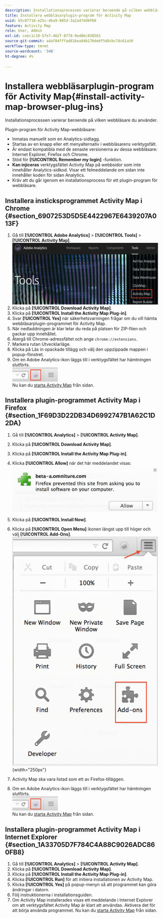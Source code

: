```yaml
---
description: Installationsprocessen varierar beroende på vilken webbläsare du använder.
title: Installera webbläsarplugin-program för Activity Map
uuid: b5c07718-e25c-4ba9-885d-3a2a47dd9f60
feature: Activity Map
role: User, Admin
exl-id: ceec1c10-57e7-462f-8f78-9ed86c938563
source-git-commit: a4af84fffad816ea94b170de0f5d8cbc7dc61a50
workflow-type: tm+mt
source-wordcount: '348'
ht-degree: 4%

---
```


# Installera webbläsarplugin-program för Activity Map{#install-activity-map-browser-plug-ins}

Installationsprocessen varierar beroende på vilken webbläsare du använder.

Plugin-program för Activity Map-webbläsare:

* Inmatas manuellt som en Analytics-sidtagg.
* Startas av en knapp eller ett menyalternativ i webbläsarens verktygsfält.
* Är endast kompatibla med de senaste versionerna av dessa webbläsare: Internet Explorer, Firefox och Chrome.
* Stöd för **[!UICONTROL Remember my login]** -funktion.
* **Kan injiceras** verktygsfältet Activity Map på webbsidor som inte innehåller Analytics-sidkod. Visar ett felmeddelande om sidan inte innehåller koden för sidan Analytics.
* Kräv att du går igenom en installationsprocess för ett plugin-program för webbläsare.

## Installera insticksprogrammet Activity Map i Chrome {#section_6907253D5D5E4422967E6439207A013F}

1. Gå till **[!UICONTROL Adobe Analytics]** > **[!UICONTROL Tools]** > **[!UICONTROL Activity Map]**.  ![](assets/install_am.png)
1. Klicka på **[!UICONTROL Download Activity Map]**.
1. Klicka på **[!UICONTROL Install the Activity Map Plug-in]**.
1. Svar **[!UICONTROL Yes]** när säkerhetsvarningen frågar om du vill hämta webbläsarplugin-programmet för Activity Map.
1. När nedladdningen är klar letar du reda på platsen för ZIP-filen och packar upp innehållet.
1. Återgå till Chrome-adressfältet och ange `chrome://extensions`.
1. Markera rutan Utvecklarläge.
1. Klicka på Läs in opackade tillägg och välj den uppzippade mappen i popup-fönstret.
1. Om en Adobe Analytics-ikon läggs till i verktygsfältet har hämtningen slutförts. <br/><img src="./assets/an_icon.png" width="150px"/><br/>Nu kan du [starta Activity Map](/help/analyze/activity-map/activitymap-getting-started/activitymap-getting-started-users/activitymap-launch.md) från sidan.

## Installera plugin-programmet Activity Map i Firefox {#section_1F69D3D22DB34D6992747B1A62C1D2DA}

1. Gå till **[!UICONTROL Analytics]** > **[!UICONTROL Activity Map]**.

1. Klicka på **[!UICONTROL Download Activity Map]**.
1. Klicka på **[!UICONTROL Install the Activity Map Plug-in]**.
1. Klicka **[!UICONTROL Allow]** när det här meddelandet visas: ![](assets/firefox_install2.png)
1. Klicka på **[!UICONTROL Install Now]**.
1. Klicka på **[!UICONTROL Open Menu]** ikonen längst upp till höger och välj **[!UICONTROL Add-Ons]**. ![](assets/firefox_install3.png){width="250px"}
1. Activity Map ska vara listad som ett av Firefox-tilläggen.
1. Om en Adobe Analytics-ikon läggs till i verktygsfältet har hämtningen slutförts. <br/><img src="./assets/an_icon.png" width="150px"/><br/>Nu kan du [starta Activity Map](/help/analyze/activity-map/activitymap-getting-started/activitymap-getting-started-users/activitymap-launch.md) från sidan.

## Installera plugin-programmet Activity Map i Internet Explorer {#section_1A33705D7F784C4A88C9026ADC860FB8}

1. Gå till **[!UICONTROL Analytics]** > **[!UICONTROL Activity Map]**.
1. Klicka på **[!UICONTROL Download Activity Map]**.
1. Klicka på **[!UICONTROL Install the Activity Map Plug-in]**.
1. Klicka **[!UICONTROL Run]** för att initiera installationen av Activity Map.
1. Klicka **[!UICONTROL Yes]** på popup-menyn så att programmet kan göra ändringar i datorn.
1. Följ instruktionerna i installationsguiden.
1. Om Activity Map installerades visas ett meddelande i Internet Explorer om att verktygsfältet Activity Map är klart att användas. Aktivera det för att börja använda programmet. Nu kan du [starta Activity Map](/help/analyze/activity-map/activitymap-getting-started/activitymap-getting-started-users/activitymap-launch.md) från sidan.
